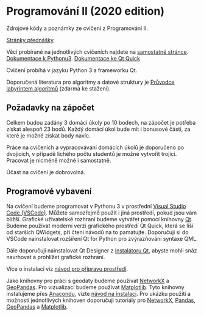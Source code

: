 # Programování II (2020 edition)

Zdrojové kódy a poznámky ze cvičení z Programování II. 

[Stránky přednášky](https://web.natur.cuni.cz/~bayertom/index.php/9-teaching/11-programovani-ii)

Věci probírané na jednotlivých cvičeních najdete na [samostatné stránce](prubeh.md).
[Dokumentace k Pythonu3](https://docs.python.org/3/).
[Dokumentace ke Qt Quick](https://doc.qt.io/qt-5/qtquick-index.html)

Cvičení probíhá v jazyku Python 3 a frameworku Qt.

Doporučená literatura pro algoritmy a datové struktury je [Průvodce labyrintem algoritmů](http://pruvodce.ucw.cz/) (zdarma ke stažení).

## Požadavky na zápočet
Celkem budou zadány 3 domácí úkoly po 10 bodech, na zápočet je potřeba získat
alespoň 23 bodů. Každý domácí úkol bude mít i bonusové části, za které je možné
získat body navíc.

Práce na cvičeních a vypracovávání domácích úkolů je doporučeno po dvojicích, v
případě lichého počtu studentů je možné vytvořit trojici. Pracovat je nicméně
možné i samostatně.

Účast na cvičení je dobrovolná.

## Programové vybavení

Na cvičení budeme programovat v Pythonu 3 v prostřední [Visual Studio
Code (VSCode)](https://code.visualstudio.com/). Můžete samozřejmě použít i jiná
prostředí, pokud jsou vám bližší. Grafické uživatelské rozhraní budeme  vytvářet
pomocí knihovny [Qt](https://www.qt.io/). Budeme používat moderní verzi
grafického prostředí Qt Quick, která se liší od starších QWidgets, při čtení
návodů na to pamatujte. Doporučuji si do VSCode nainstalovat rozšíření Qt for
Python pro zvýrazňování syntaxe QML.

Dále doporučuji nainstalovat Qt Designer z [instalátoru
Qt](https://www.qt.io/download-qt-installer), abyste mohli snáz navrhovat a
prohlížet grafické rozhraní.

Více o instalaci viz [návod pro přípravu prostředí](https://github.com/xtompok/PySide2_QML_tutorial/tree/master/00_preparations).

Jako knihovny pro práci s geodaty budeme používat [NetworkX](https://networkx.org/documentation/stable/index.html) a [GeoPandas](https://geopandas.org/). Pro vizualizaci budeme používat [Matplotlib](https://matplotlib.org/). Tyto knihovny instalujeme přes [Anacondu](https://www.anaconda.com/products/individual), vizte [návod na instalaci](./geo_packages.md). Pro ukázku použití a možností jednotlivých knihoven doporučuji tutoriály pro [NetworkX](https://networkx.org/documentation/stable/tutorial.html), [Pandas](https://networkx.org/documentation/stable/tutorial.html), [GeoPandas](https://geopandas.org/getting_started/introduction.html) a [Matplotlib](https://matplotlib.org/stable/tutorials/index.html).